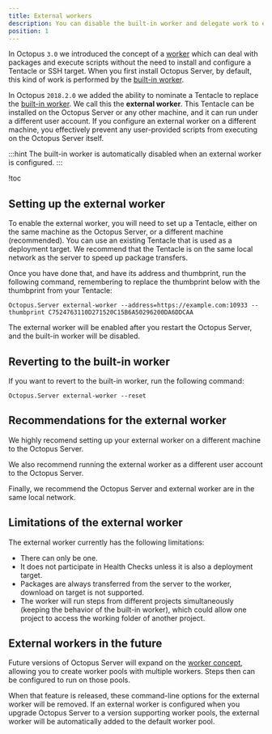 ```yaml
---
title: External workers
description: You can disable the built-in worker and delegate work to external workers instead. Using external workers makes your Octopus Server more secure, and allows you to decide where your workers do their work, and the context in which they perform their work.
position: 1
---
```


In Octopus `3.0` we introduced the concept of a [worker](index.md) which can deal with packages and execute scripts without the need to install and configure a Tentacle or SSH target. When you first install Octopus Server, by default, this kind of work is performed by the [built-in worker](built-in-worker.md).

In Octopus `2018.2.0` we added the ability to nominate a Tentacle to replace the [built-in worker](built-in-worker.md). We call this the **external worker**. This Tentacle can be installed on the Octopus Server or any other machine, and it can run under a different user account. If you configure an external worker on a different machine, you effectively prevent any user-provided scripts from executing on the Octopus Server itself.

:::hint
The built-in worker is automatically disabled when an external worker is configured.
:::

!toc

## Setting up the external worker

To enable the external worker, you will need to set up a Tentacle, either on the same machine as the Octopus Server, or a different machine (recommended). You can use an existing Tentacle that is used as a deployment target. We recommend that the Tentacle is on the same local network as the server to speed up package transfers.

Once you have done that, and have its address and thumbprint, run the following command, remembering to replace the thumbprint below with the thumbprint from your Tentacle:

```
Octopus.Server external-worker --address=https://example.com:10933 --thumbprint C7524763110D271520C15B6A50296200DA6DDCAA
```

The external worker will be enabled after you restart the Octopus Server, and the built-in worker will be disabled.

## Reverting to the built-in worker

If you want to revert to the built-in worker, run the following command:

```
Octopus.Server external-worker --reset
```

## Recommendations for the external worker

We highly recomend setting up your external worker on a different machine to the Octopus Server.

We also recommend running the external worker as a different user account to the Octopus Server.

Finally, we recommend the Octopus Server and external worker are in the same local network.

## Limitations of the external worker

The external worker currently has the following limitations:

- There can only be one.
- It does not participate in Health Checks unless it is also a deployment target.
- Packages are always transferred from the server to the worker, download on target is not supported.
- The worker will run steps from different projects simultaneously (keeping the behavior of the built-in worker), which could allow one project to access the working folder of another project.

## External workers in the future

Future versions of Octopus Server will expand on the [worker concept](https://github.com/OctopusDeploy/Specs/blob/master/Workers/index.md), allowing you to create worker pools with multiple workers. Steps then can be configured to run on those pools.

When that feature is released, these command-line options for the external worker will be removed. If an external worker is configured when you upgrade Octopus Server to a version supporting worker pools, the external worker will be automatically added to the default worker pool.
